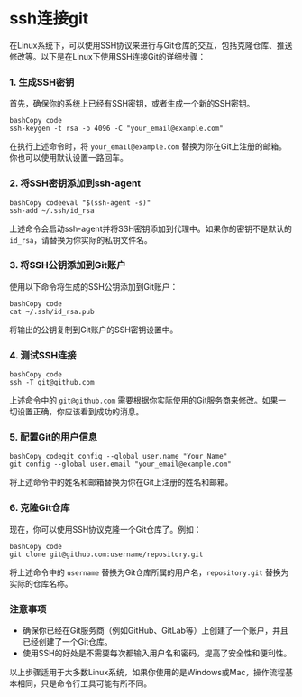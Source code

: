 # ssh连接git

在Linux系统下，可以使用SSH协议来进行与Git仓库的交互，包括克隆仓库、推送修改等。以下是在Linux下使用SSH连接Git的详细步骤：

### 1. 生成SSH密钥

首先，确保你的系统上已经有SSH密钥，或者生成一个新的SSH密钥。

```shell
bashCopy code
ssh-keygen -t rsa -b 4096 -C "your_email@example.com"
```

在执行上述命令时，将 `your_email@example.com` 替换为你在Git上注册的邮箱。你也可以使用默认设置一路回车。

### 2. 将SSH密钥添加到ssh-agent

```shell
bashCopy codeeval "$(ssh-agent -s)"
ssh-add ~/.ssh/id_rsa
```

上述命令会启动ssh-agent并将SSH密钥添加到代理中。如果你的密钥不是默认的 `id_rsa`，请替换为你实际的私钥文件名。

### 3. 将SSH公钥添加到Git账户

使用以下命令将生成的SSH公钥添加到Git账户：

```shell
bashCopy code
cat ~/.ssh/id_rsa.pub
```

将输出的公钥复制到Git账户的SSH密钥设置中。

### 4. 测试SSH连接

```shell
bashCopy code
ssh -T git@github.com
```

上述命令中的 `git@github.com` 需要根据你实际使用的Git服务商来修改。如果一切设置正确，你应该看到成功的消息。

### 5. 配置Git的用户信息

```shell
bashCopy codegit config --global user.name "Your Name"
git config --global user.email "your_email@example.com"
```

将上述命令中的姓名和邮箱替换为你在Git上注册的姓名和邮箱。

### 6. 克隆Git仓库

现在，你可以使用SSH协议克隆一个Git仓库了。例如：

```shell
bashCopy code
git clone git@github.com:username/repository.git
```

将上述命令中的 `username` 替换为Git仓库所属的用户名，`repository.git` 替换为实际的仓库名称。

### 注意事项

- 确保你已经在Git服务商（例如GitHub、GitLab等）上创建了一个账户，并且已经创建了一个Git仓库。
- 使用SSH的好处是不需要每次都输入用户名和密码，提高了安全性和便利性。

以上步骤适用于大多数Linux系统，如果你使用的是Windows或Mac，操作流程基本相同，只是命令行工具可能有所不同。